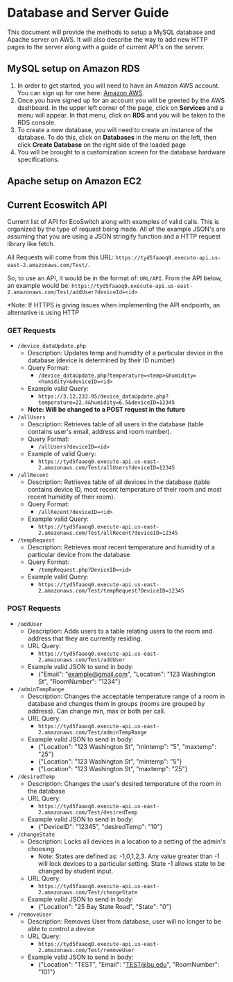 # Database and Server Guide
This document will provide the methods to setup a MySQL database and Apache server on AWS. It will also describe the way to add new HTTP pages to the server along with a guide of current API's on the server.

## MySQL setup on Amazon RDS
1. In order to get started, you will need to have an Amazon AWS account. You can sign up for one here: [Amazon AWS](https://aws.amazon.com/free/?trk=ps_a134p000006pklfAAA&trkCampaign=acq_paid_search_brand&sc_channel=ps&sc_campaign=acquisition_US&sc_publisher=Bing&sc_category=core&sc_country=US&sc_geo=NAMER&sc_outcome=acq&sc_detail=amazon%20aws&sc_content=Amazon%20AWS_e&sc_matchtype=e&sc_segment=&sc_medium=ACQ-P|PS-BI|Brand|Desktop|SU|AWS|Core|US|EN|Text&s_kwcid=AL!4422!10!71674567499740!71675011065633&s_kwcid=AL!4422!10!71674567499740!71675011065633&ef_id=d4773c0cc8251c3e64215e0735ed7a46:G:s&all-free-tier.sort-by=item.additionalFields.SortRank&all-free-tier.sort-order=asc&awsf.Free%20Tier%20Types=*all&awsf.Free%20Tier%20Categories=*all).
1. Once you have signed up for an account you will be greeted by the AWS dashboard. In the upper left corner of the page, click on **Services** and a menu will appear. In that menu, click on
**RDS** and you will be taken to the RDS console. 
1. To create a new database, you will need to create an instance of the database. To do this, click on **Databases** in the menu on the left, then click **Create Database** on the right side of the loaded page  
1. You will be brought to a customization screen for the database hardware specifications. 

## Apache setup on Amazon EC2

## Current Ecoswitch API
Current list of API for EcoSwitch along with examples of valid calls. This is organized by the type of request being made. All of the example JSON's are assuming that you are using 
a JSON stringify function and a HTTP request library like fetch.  

All Requests will come from this URL: `https://tyd5faaoq0.execute-api.us-east-2.amazonaws.com/Test/`.  

So, to use an API, it would be in the format of: `URL/API`. From the API below, an example would be: `https://tyd5faaoq0.execute-api.us-east-2.amazonaws.com/Test/addUser?deviceId=<id>`

*Note: If HTTPS is giving issues when implementing the API endpoints, an alternative is using HTTP

### GET Requests
- `/device_dataUpdate.php`
  - Description: Updates temp and humidity of a particular device in the database (device is determined by their ID number)
  - Query Format:
    - `/device_dataUpdate.php?temperature=<temp>&humidity=<humidity>&deviceID=<id>` 
  - Example valid Query:
    - `https://3.12.233.95/device_dataUpdate.php?temperature=22.4&humidity=6.5&deviceID=12345`
  - **Note: Will be changed to a POST request in the future**
- `/allUsers`
  - Description: Retrieves table of all users in the database (table contains user's email, address and room number).
  - Query Format:
    - `/allUsers?deviceID=<id>`
  - Example of valid Query:
    - `https://tyd5faaoq0.execute-api.us-east-2.amazonaws.com/Test/allUsers?deviceID=12345`     
- `/allRecent`
  - Description: Retrieves table of all devices in the database (table contains device ID, most recent temperature of their room and most recent humidity of their room).
  - Query Format:
    - `/allRecent?deviceID=<id>`
  - Example valid Query:
    - `https://tyd5faaoq0.execute-api.us-east-2.amazonaws.com/Test/allRecent?deviceID=12345`
- `/tempRequest`
  - Description: Retrieves most recent temperature and humidity of a particular device from the database
  - Query Format:
    - `/tempRequest.php?DeviceID=<id>`
  - Example valid Query:
    - `https://tyd5faaoq0.execute-api.us-east-2.amazonaws.com/Test/tempRequest?DeviceID=12345`    


### POST Requests
- `/addUser`
  - Description: Adds users to a table relating users to the room and address that they are currently residing.
  - URL Query:
    -  `https://tyd5faaoq0.execute-api.us-east-2.amazonaws.com/Test/addUser`
  - Example valid JSON to send in body:
    - {"Email": "example@gmail.com", "Location": "123 Washington St", "RoomNumber": "1234"} 
- `/adminTempRange`
  - Description: Changes the acceptable temperature range of a room in database and changes them in groups (rooms are grouped by address). Can change min, max or both per call.
  - URL Query:
    -  `https://tyd5faaoq0.execute-api.us-east-2.amazonaws.com/Test/adminTempRange`
  - Example valid JSON to send in body: 
    - {"Location": "123 Washington St", "mintemp": "5", "maxtemp": "25"} 
    - {"Location": "123 Washington St", "mintemp": "5"}
    - {"Location": "123 Washington St", "maxtemp": "25"}
- `/desiredTemp`
  - Description: Changes the user's desired temperature of the room in the database
  - URL Query:
    -  `https://tyd5faaoq0.execute-api.us-east-2.amazonaws.com/Test/desiredTemp`
  - Example valid JSON to send in body:
    - {"DeviceID": "12345", "desiredTemp": "10"}
- `/changeState`
  - Description: Locks all devices in a location to a setting of the admin's choosing
    - Note: States are defined as: -1,0,1,2,3. Any value greater than -1 will lock devices to a particular setting. State -1 allows state to be changed by student input. 
  - URL Query:
    -  `https://tyd5faaoq0.execute-api.us-east-2.amazonaws.com/Test/changeState`
  - Example valid JSON to send in body:
    - {"Location": "25 Bay State Road", "State": "0"}
- `/removeUser`
  - Description: Removes User from database, user will no longer to be able to control a device
  - URL Query:
    -  `https://tyd5faaoq0.execute-api.us-east-2.amazonaws.com/Test/removeUser`
  - Example valid JSON to send in body:
    - {"Location": "TEST", "Email": "TEST@bu.edu", "RoomNumber": "101"}
